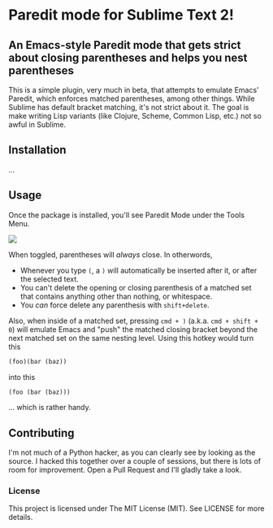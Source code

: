 # Paredit mode for Sublime Text 2!
## An Emacs-style Paredit mode that gets strict about closing parentheses and helps you nest parentheses

This is a simple plugin, very much in beta, that attempts to emulate Emacs' Paredit, which enforces matched parentheses, among other things. While Sublime has default bracket matching, it's not strict about it. The goal is make writing Lisp variants (like Clojure, Scheme, Common Lisp, etc.) not so awful in Sublime.

## Installation
...

## Usage
Once the package is installed, you'll see Paredit Mode under the Tools Menu. 

![](http://f.cl.ly/items/3N3g0a140k2F2Y302Q34/1o.png)

When toggled, parentheses will *always* close. In otherwords,
* Whenever you type `(`, a `)` will automatically be inserted after it, or after the selected text.
* You can't delete the opening or closing parenthesis of a matched set that contains anything other than nothing, or whitespace.
* You *can* force delete any parenthesis with `shift+delete`.

Also, when inside of a matched set, pressing `cmd + )` (a.k.a. `cmd + shift + 0`) will emulate Emacs and "push" the matched closing bracket beyond the next matched set on the same nesting level. Using this hotkey would turn this

```scheme
(foo)(bar (baz))
```
into this
```scheme
(foo (bar (baz)))
```

... which is rather handy.

## Contributing
I'm not much of a Python hacker, as you can clearly see by looking as the source. I hacked this together over a couple of sessions, but there is lots of room for improvement. Open a Pull Request and I'll gladly take a look.

### License
This project is licensed under The MIT License (MIT). See LICENSE for more details.
